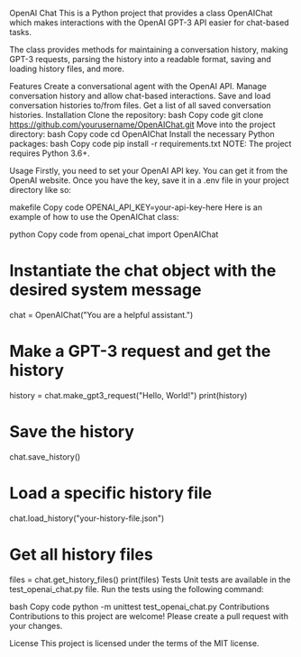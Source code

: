 OpenAI Chat
This is a Python project that provides a class OpenAIChat which makes interactions with the OpenAI GPT-3 API easier for chat-based tasks.

The class provides methods for maintaining a conversation history, making GPT-3 requests, parsing the history into a readable format, saving and loading history files, and more.

Features
Create a conversational agent with the OpenAI API.
Manage conversation history and allow chat-based interactions.
Save and load conversation histories to/from files.
Get a list of all saved conversation histories.
Installation
Clone the repository:
bash
Copy code
git clone https://github.com/yourusername/OpenAIChat.git
Move into the project directory:
bash
Copy code
cd OpenAIChat
Install the necessary Python packages:
bash
Copy code
pip install -r requirements.txt
NOTE: The project requires Python 3.6+.

Usage
Firstly, you need to set your OpenAI API key. You can get it from the OpenAI website. Once you have the key, save it in a .env file in your project directory like so:

makefile
Copy code
OPENAI_API_KEY=your-api-key-here
Here is an example of how to use the OpenAIChat class:

python
Copy code
from openai_chat import OpenAIChat

# Instantiate the chat object with the desired system message
chat = OpenAIChat("You are a helpful assistant.")

# Make a GPT-3 request and get the history
history = chat.make_gpt3_request("Hello, World!")
print(history)

# Save the history
chat.save_history()

# Load a specific history file
chat.load_history("your-history-file.json")

# Get all history files
files = chat.get_history_files()
print(files)
Tests
Unit tests are available in the test_openai_chat.py file. Run the tests using the following command:

bash
Copy code
python -m unittest test_openai_chat.py
Contributions
Contributions to this project are welcome! Please create a pull request with your changes.

License
This project is licensed under the terms of the MIT license.
